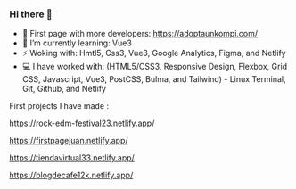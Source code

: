 ### Hi there 👋

- 🔭 First page with more developers: https://adoptaunkompi.com/ 
- 🌱 I’m currently learning: Vue3
- ⚡ Woking with: Hmtl5, Css3, Vue3, Google Analytics, Figma, and Netlify
- 💻 I have worked with: (HTML5/CSS3, Responsive Design, Flexbox, Grid CSS, Javascript, Vue3, PostCSS, Bulma, and Tailwind) - Linux Terminal, Git, Github, and Netlify


First projects I have made :

https://rock-edm-festival23.netlify.app/

https://firstpagejuan.netlify.app/

https://tiendavirtual33.netlify.app/

https://blogdecafe12k.netlify.app/


